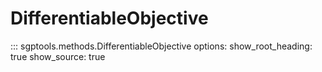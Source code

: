 # DifferentiableObjective

::: sgptools.methods.DifferentiableObjective
    options:
      show_root_heading: true
      show_source: true